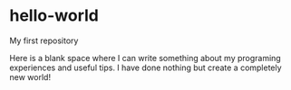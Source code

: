 # hello-world
My first repository

Here is a blank space where I can write something about my programing experiences and useful tips.
I have done nothing but create a completely new world!
